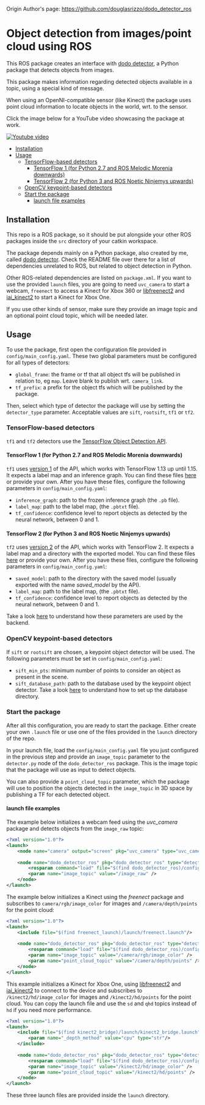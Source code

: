 Origin Author's page: https://github.com/douglasrizzo/dodo_detector_ros
# Object detection from images/point cloud using ROS

This ROS package creates an interface with [dodo detector](https://github.com/douglasrizzo/dodo_detector), a Python package that detects objects from images.

This package makes information regarding detected objects available in a topic, using a special kind of message.

When using an OpenNI-compatible sensor (like Kinect) the package uses point cloud information to locate objects in the world, wrt. to the sensor.

Click the image below for a YouTube video showcasing the package at work.

[![Youtube video](https://img.youtube.com/vi/fXJYmJOaSxQ/0.jpg)](https://www.youtube.com/watch?v=fXJYmJOaSxQ)

<!-- TOC -->

- [Installation](#installation)
- [Usage](#usage)
    - [TensorFlow-based detectors](#tensorflow-based-detectors)
        - [TensorFlow 1 (for Python 2.7 and ROS Melodic Morenia downwards)](#tensorflow-1-for-python-27-and-ros-melodic-morenia-downwards)
        - [TensorFlow 2 (for Python 3 and ROS Noetic Ninjemys upwards)](#tensorflow-2-for-python-3-and-ros-noetic-ninjemys-upwards)
    - [OpenCV keypoint-based detectors](#opencv-keypoint-based-detectors)
    - [Start the package](#start-the-package)
        - [launch file examples](#launch-file-examples)

<!-- /TOC -->

## Installation

This repo is a ROS package, so it should be put alongside your other ROS packages inside the `src` directory of your catkin workspace.

The package depends mainly on a Python package, also created by me, called [dodo detector](https://github.com/douglasrizzo/dodo_detector). Check the README file over there for a list of dependencies unrelated to ROS, but related to object detection in Python.

Other ROS-related dependencies are listed on `package.xml`. If you want to use the provided `launch` files, you are going to need `uvc_camera` to start a webcam, `freenect` to access a Kinect for Xbox 360 or [libfreenect2](https://github.com/OpenKinect/libfreenect2) and [iai_kinect2](https://github.com/code-iai/iai_kinect2) to start a Kinect for Xbox One.

If you use other kinds of sensor, make sure they provide an image topic and an optional point cloud topic, which will be needed later.

## Usage

To use the package, first open the configuration file provided in `config/main_config.yaml`. These two global parameters must be configured for all types of detectors:

- `global_frame`: the frame or tf that all object tfs will be published in relation to, eg `map`. Leave blank to publish wrt. `camera_link`.
- `tf_prefix`: a prefix for the object tfs which will be published by the package.

Then, select which type of detector the package will use by setting the `detector_type` parameter. Acceptable values are `sift`, `rootsift`, `tf1` or `tf2`.

### TensorFlow-based detectors

`tf1` and `tf2` detectors use the [TensorFlow Object Detection API](https://github.com/tensorflow/models/blob/master/research/object_detection/).

#### TensorFlow 1 (for Python 2.7 and ROS Melodic Morenia downwards)

`tf1` uses [version 1](https://github.com/tensorflow/models/blob/master/research/object_detection/g3doc/tf1.md) of the API, which works with TensorFlow 1.13 up until 1.15. It expects a label map and an inference graph. You can find these files [here](https://github.com/tensorflow/models/blob/master/research/object_detection/g3doc/tf1_detection_zoo.md) or provide your own. After you have these files, configure the following parameters in `config/main_config.yaml`:

- `inference_graph`: path to the frozen inference graph (the `.pb` file).
- `label_map`: path to the label map, (the `.pbtxt` file).
- `tf_confidence`: confidence level to report objects as detected by the neural network, between 0 and 1.

#### TensorFlow 2 (for Python 3 and ROS Noetic Ninjemys upwards)

`tf2` uses [version 2](https://github.com/tensorflow/models/blob/master/research/object_detection/g3doc/tf2.md) of the API, which works with TensorFlow 2. It expects a label map and a directory with the exported model. You can find these files [here](https://github.com/tensorflow/models/blob/master/research/object_detection/g3doc/tf2_detection_zoo.md) or provide your own. After you have these files, configure the following parameters in `config/main_config.yaml`:

- `saved_model`: path to the directory with the saved model (usually exported with the name _saved_model_ by the API).
- `label_map`: path to the label map, (the `.pbtxt` file).
- `tf_confidence`: confidence level to report objects as detected by the neural network, between 0 and 1.

Take a look [here](https://douglasrizzo.com.br/dodo_detector/#convolutional-neural-network-detector-4) to understand how these parameters are used by the backend.

### OpenCV keypoint-based detectors

If `sift` or `rootsift` are chosen, a keypoint object detector will be used. The following parameters must be set in `config/main_config.yaml`:

- `sift_min_pts`: minimum number of points to consider an object as present in the scene.
- `sift_database_path`: path to the database used by the keypoint object detector. Take a look [here](https://douglasrizzo.com.br/dodo_detector/#keypoint-based-detector) to understand how to set up the database directory.

### Start the package

After all this configuration, you are ready to start the package. Either create your own `.launch` file or use one of the files provided in the `launch` directory of the repo.

In your launch file, load the `config/main_config.yaml` file you just configured in the previous step and provide an `image_topic` parameter to the `detector.py` node of the `dodo_detector_ros` package. This is the image topic that the package will use as input to detect objects.

You can also provide a `point_cloud_topic` parameter, which the package will use to position the objects detected in the `image_topic` in 3D space by publishing a TF for each detected object.

#### launch file examples

The example below initializes a webcam feed using the *uvc_camera* package and detects objects from the `image_raw` topic:

```xml
<?xml version="1.0"?>
<launch>
    <node name="camera" output="screen" pkg="uvc_camera" type="uvc_camera_node"/>
    
    <node name="dodo_detector_ros" pkg="dodo_detector_ros" type="detector.py" output="screen">
        <rosparam command="load" file="$(find dodo_detector_ros)/config/main_config.yaml"/>
        <param name="image_topic" value="/image_raw" />
    </node>
</launch>
```

The example below initializes a Kinect using the *freenect* package and subscribes to `camera/rgb/image_color` for images and `/camera/depth/points` for the point cloud:

```xml
<?xml version="1.0"?>
<launch>
    <include file="$(find freenect_launch)/launch/freenect.launch"/>
    
    <node name="dodo_detector_ros" pkg="dodo_detector_ros" type="detector.py" output="screen">
        <rosparam command="load" file="$(find dodo_detector_ros)/config/main_config.yaml"/>
        <param name="image_topic" value="/camera/rgb/image_color" />
        <param name="point_cloud_topic" value="/camera/depth/points" />
    </node>
</launch>
```

This example initializes a Kinect for Xbox One, using [libfreenect2](https://github.com/OpenKinect/libfreenect2) and [iai_kinect2](https://github.com/code-iai/iai_kinect2) to connect to the device and subscribes to `/kinect2/hd/image_color` for images and `/kinect2/hd/points` for the point cloud. You can copy the launch file and use the `sd` and `qhd` topics instead of `hd` if you need more performance.

```xml
<?xml version="1.0"?>
<launch>    
    <include file="$(find kinect2_bridge)/launch/kinect2_bridge.launch">
        <param name="_depth_method" value="cpu" type="str"/>
    </include>
    
    <node name="dodo_detector_ros" pkg="dodo_detector_ros" type="detector.py" output="screen">
        <rosparam command="load" file="$(find dodo_detector_ros)/config/main_config.yaml"/>
        <param name="image_topic" value="/kinect2/hd/image_color" />
        <param name="point_cloud_topic" value="/kinect2/hd/points" />
    </node>
</launch>
```

These three launch files are provided inside the `launch` directory.
